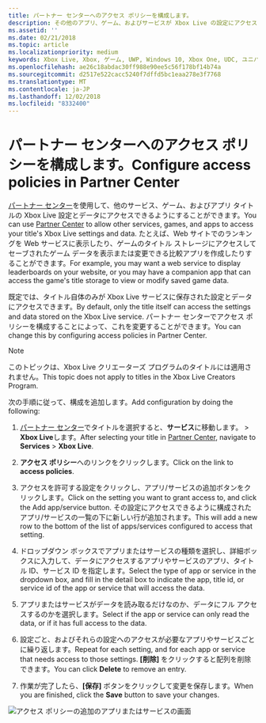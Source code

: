 ```yaml
---
title: パートナー センターへのアクセス ポリシーを構成します。
description: その他のアプリ、ゲーム、およびサービスが Xbox Live の設定にアクセスできるようにするパートナー センターでアクセス ポリシーを構成する方法について説明します。
ms.assetid: ''
ms.date: 02/21/2018
ms.topic: article
ms.localizationpriority: medium
keywords: Xbox Live, Xbox, ゲーム, UWP, Windows 10, Xbox One, UDC, ユニバーサル デベロッパー センター
ms.openlocfilehash: ae26c18abdac30ff988e90ee5c56f178bf14b74a
ms.sourcegitcommit: d2517e522cacc5240f7dffd5bc1eaa278e3f7768
ms.translationtype: MT
ms.contentlocale: ja-JP
ms.lasthandoff: 12/02/2018
ms.locfileid: "8332400"
---
```

# <a name="configure-access-policies-in-partner-center"></a><span data-ttu-id="fd61a-104">パートナー センターへのアクセス ポリシーを構成します。</span><span class="sxs-lookup"><span data-stu-id="fd61a-104">Configure access policies in Partner Center</span></span>

<span data-ttu-id="fd61a-105">[パートナー センター](https://partner.microsoft.com/dashboard)を使用して、他のサービス、ゲーム、およびアプリ タイトルの Xbox Live 設定とデータにアクセスできるようにすることができます。</span><span class="sxs-lookup"><span data-stu-id="fd61a-105">You can use [Partner Center](https://partner.microsoft.com/dashboard) to allow other services, games, and apps to access your title's Xbox Live settings and data.</span></span> <span data-ttu-id="fd61a-106">たとえば、Web サイトでのランキングを Web サービスに表示したり、ゲームのタイトル ストレージにアクセスしてセーブされたゲーム データを表示または変更できる比較アプリを作成したりすることができます。</span><span class="sxs-lookup"><span data-stu-id="fd61a-106">For example, you may want a web service to display leaderboards on your website, or you may have a companion app that can access the game's title storage to view or modify saved game data.</span></span>

<span data-ttu-id="fd61a-107">既定では、タイトル自体のみが Xbox Live サービスに保存された設定とデータにアクセスできます。</span><span class="sxs-lookup"><span data-stu-id="fd61a-107">By default, only the title itself can access the settings and data stored on the Xbox Live service.</span></span> <span data-ttu-id="fd61a-108">パートナー センターでアクセス ポリシーを構成することによって、これを変更することができます。</span><span class="sxs-lookup"><span data-stu-id="fd61a-108">You can change this by configuring access policies in Partner Center.</span></span>

> [!NOTE]
> <span data-ttu-id="fd61a-109">このトピックは、Xbox Live クリエーターズ プログラムのタイトルには適用されません。</span><span class="sxs-lookup"><span data-stu-id="fd61a-109">This topic does not apply to titles in the Xbox Live Creators Program.</span></span>

<span data-ttu-id="fd61a-110">次の手順に従って、構成を追加します。</span><span class="sxs-lookup"><span data-stu-id="fd61a-110">Add configuration by doing the following:</span></span>

1. <span data-ttu-id="fd61a-111">[パートナー センター](https://partner.microsoft.com/dashboard)でタイトルを選択すると、**サービス**に移動します。 > **Xbox Live**します。</span><span class="sxs-lookup"><span data-stu-id="fd61a-111">After selecting your title in [Partner Center](https://partner.microsoft.com/dashboard), navigate to **Services** > **Xbox Live**.</span></span>

2. <span data-ttu-id="fd61a-112">**アクセス ポリシー**へのリンクをクリックします。</span><span class="sxs-lookup"><span data-stu-id="fd61a-112">Click on the link to **access policies**.</span></span>

3. <span data-ttu-id="fd61a-113">アクセスを許可する設定をクリックし、アプリ/サービスの追加ボタンをクリックします。</span><span class="sxs-lookup"><span data-stu-id="fd61a-113">Click on the setting you want to grant access to, and click the Add app/service button.</span></span> <span data-ttu-id="fd61a-114">その設定にアクセスできるように構成されたアプリ/サービスの一覧の下に新しい行が追加されます。</span><span class="sxs-lookup"><span data-stu-id="fd61a-114">This will add a new row to the bottom of the list of apps/services configured to access that setting.</span></span>

4. <span data-ttu-id="fd61a-115">ドロップダウン ボックスでアプリまたはサービスの種類を選択し、詳細ボックスに入力して、データにアクセスするアプリやサービスのアプリ、タイトル ID、サービス ID を指定します。</span><span class="sxs-lookup"><span data-stu-id="fd61a-115">Select the type of app or service in the dropdown box, and fill in the detail box to indicate the app, title id, or service id of the app or service that will access the data.</span></span>

5. <span data-ttu-id="fd61a-116">アプリまたはサービスがデータを読み取るだけなのか、データにフル アクセスするのかを選択します。</span><span class="sxs-lookup"><span data-stu-id="fd61a-116">Select if the app or service can only read the data, or if it has full access to the data.</span></span>

6. <span data-ttu-id="fd61a-117">設定ごと、およびそれらの設定へのアクセスが必要なアプリやサービスごとに繰り返します。</span><span class="sxs-lookup"><span data-stu-id="fd61a-117">Repeat for each setting, and for each app or service that needs access to those settings.</span></span> <span data-ttu-id="fd61a-118">**[削除]** をクリックすると配列を削除できます。</span><span class="sxs-lookup"><span data-stu-id="fd61a-118">You can click **Delete** to remove an entry.</span></span>

7. <span data-ttu-id="fd61a-119">作業が完了したら、**[保存]** ボタンをクリックして変更を保存します。</span><span class="sxs-lookup"><span data-stu-id="fd61a-119">When you are finished, click the **Save** button to save your changes.</span></span>

![アクセス ポリシーの追加のアプリまたはサービスの画面](../../images/dev-center/data-sharing-2.png)
